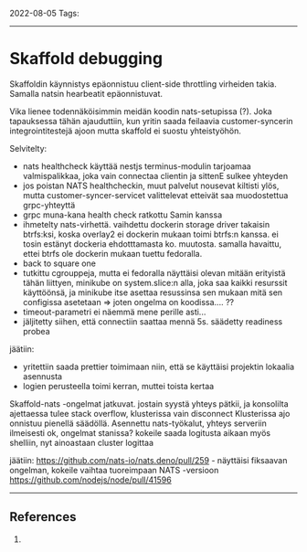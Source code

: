 2022-08-05
Tags:

---
# Skaffold debugging

Skaffoldin käynnistys epäonnistuu client-side throttling virheiden takia. Samalla natsin hearbeatit epäonnistuvat.

Vika lienee todennäköisimmin meidän koodin nats-setupissa (?). Joka tapauksessa tähän ajauduttiin, kun yritin saada feilaavia customer-syncerin integrointitestejä ajoon mutta skaffold ei suostu yhteistyöhön.

Selvitelty:
- nats healthcheck käyttää nestjs terminus-modulin tarjoamaa valmispalikkaa, joka vain connectaa clientin ja sittenE
  sulkee yhteyden
- jos poistan NATS healthcheckin, muut palvelut nousevat kiltisti ylös, mutta customer-syncer-servicet valittelevat
  etteivät saa muodostettua grpc-yhteyttä
- grpc muna-kana health check ratkottu Samin kanssa
- ihmetelty nats-virhettä. vaihdettu dockerin storage driver takaisin btrfs:ksi, koska overlay2 ei dockerin
  mukaan toimi btrfs:n kanssa. ei tosin estänyt dockeria ehdotttamasta ko. muutosta. samalla havaittu,
  ettei btrfs ole dockerin mukaan tuettu fedoralla.
- back to square one
- tutkittu cgrouppeja, mutta ei fedoralla näyttäisi olevan mitään erityistä tähän liittyen, minikube on
  system.slice:n alla, joka saa kaikki resurssit käyttöönsä, ja minikube itse asettaa resussinsa sen mukaan
  mitä sen configissa asetetaan
  => joten ongelma on koodissa.... ??
- timeout-parametri ei näemmä mene perille asti...
- jäljitetty siihen, että connectiin saattaa mennä 5s. säädetty readiness probea

jäätiin:
  - yritettiin saada prettier toimimaan niin, että se käyttäisi projektin lokaalia asennusta
  - logien perusteella toimi kerran, muttei toista kertaa

Skaffold-nats -ongelmat jatkuvat. jostain syystä yhteys pätkii, ja konsolilta ajettaessa tulee stack overflow,
klusterissa vain disconnect
Klusterissa ajo onnistuu pienellä säädöllä. Asennettu nats-työkalut, yhteys serveriin ilmeisesti ok, ongelmat stanissa?
kokeile saada logitusta aikaan myös shelliin, nyt ainoastaan cluster logittaa

jäätiin: https://github.com/nats-io/nats.deno/pull/259 - näyttäisi fiksaavan ongelman, kokeile vaihtaa tuoreimpaan NATS -versioon
https://github.com/nodejs/node/pull/41596

---
## References
1.
